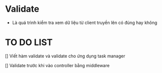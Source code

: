 # Validate

- Là quá trình kiểm tra xem dữ liệu từ client truyền lên có đúng hay không

# TO DO LIST

[] Viết hàm validate và validate cho ứng dụng task manager

[] Validate trước khi vào controller bằng middleware

